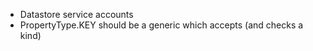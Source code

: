 
- Datastore service accounts
- PropertyType.KEY should be a generic which accepts (and checks a kind)